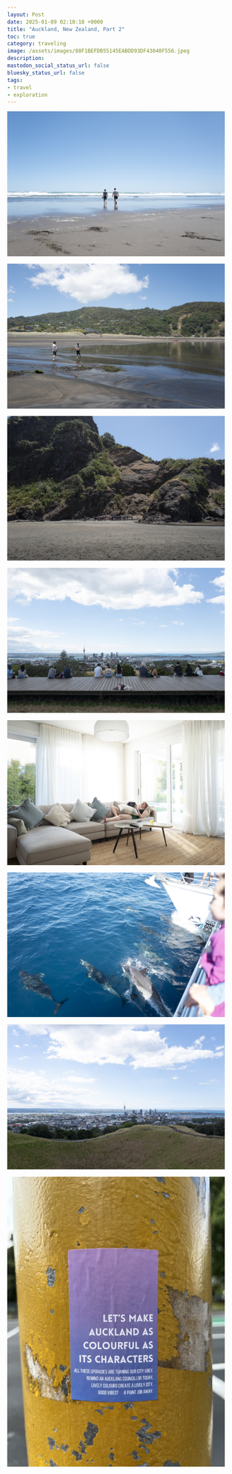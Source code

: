 ```yaml
---
layout: Post
date: 2025-01-09 02:10:18 +0000
title: "Auckland, New Zealand, Part 2"
toc: true
category: traveling
image: /assets/images/88F1BEFDB55145EABDD93DF43040F556.jpeg
description: 
mastodon_social_status_url: false
bluesky_status_url: false
tags: 
- travel
- exploration
---
```



![](/assets/images/88F1BEFDB55145EABDD93DF43040F556.jpeg)

![](/assets/images/7059B6DED9154817A90C4BD7FCFE25DF.jpeg)

![](/assets/images/7153AE4362F24945B72F1E54F1E5BBB9.jpeg)

![](/assets/images/34FCB7E9D62D4574B1E9E0C32A3C431F.jpeg)

![](/assets/images/3B3497D14FBF423EB01C5A0D3037D7E1.jpeg)

![](/assets/images/E183FF1AACC747A78026FE83A5AA717B.jpeg)

![](/assets/images/3B99F1BF0C1C4FEE968FCF10A0C70639.jpeg)

![](/assets/images/FBBB007E0CF146BEB8768EC22C036A97.jpeg)
